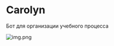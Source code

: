# Carolyn
Бот для организации учебного процесса

![img.png](https://cdn.discordapp.com/attachments/656494719957729280/867117788618817536/farid-carolyn.png)

